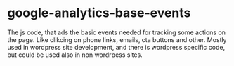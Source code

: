 # google-analytics-base-events
The js code, that ads the basic events needed for tracking some actions on the page. Like clikcing on phone links, emails, cta buttons and other. Mostly used in wordpress site development, and there is wordpress specific code, but could be used also in non wordrpess sites.
